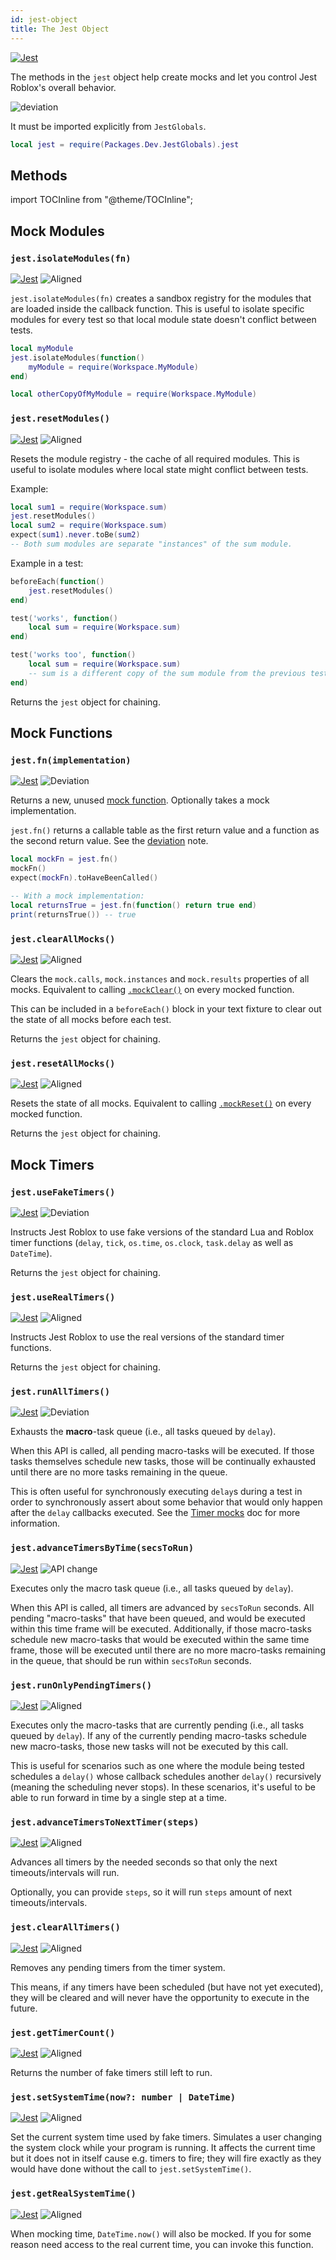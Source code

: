 ```yaml
---
id: jest-object
title: The Jest Object
---
```

<p><a href='https://jestjs.io/docs/27.x/jest-object' target="_blank"><img alt='Jest' src='img/jestjs.svg'/></a></p>

The methods in the `jest` object help create mocks and let you control Jest Roblox's overall behavior.

<img alt='deviation' src='img/deviation.svg'/>

It must be imported explicitly from `JestGlobals`.
```lua
local jest = require(Packages.Dev.JestGlobals).jest
```

## Methods

import TOCInline from "@theme/TOCInline";

<TOCInline toc={toc.slice(1)}/>

## Mock Modules

### `jest.isolateModules(fn)`
<a href='https://jestjs.io/docs/27.x/jest-object#jestisolatemodulesfn' target="_blank"><img alt='Jest' src='img/jestjs.svg'/></a>  <img alt='Aligned' src='img/aligned.svg'/>

`jest.isolateModules(fn)` creates a sandbox registry for the modules that are loaded inside the callback function. This is useful to isolate specific modules for every test so that local module state doesn't conflict between tests.

```lua
local myModule
jest.isolateModules(function()
	myModule = require(Workspace.MyModule)
end)

local otherCopyOfMyModule = require(Workspace.MyModule)
```

### `jest.resetModules()`
<a href='https://jestjs.io/docs/27.x/jest-object#jestresetmodules' target="_blank"><img alt='Jest' src='img/jestjs.svg'/></a>  <img alt='Aligned' src='img/aligned.svg'/>

Resets the module registry - the cache of all required modules. This is useful to isolate modules where local state might conflict between tests.

Example:

```lua
local sum1 = require(Workspace.sum)
jest.resetModules()
local sum2 = require(Workspace.sum)
expect(sum1).never.toBe(sum2)
-- Both sum modules are separate "instances" of the sum module.
```

Example in a test:

```lua
beforeEach(function()
	jest.resetModules()
end)

test('works', function()
	local sum = require(Workspace.sum)
end)

test('works too', function()
	local sum = require(Workspace.sum)
	-- sum is a different copy of the sum module from the previous test.
end)
```

Returns the `jest` object for chaining.

## Mock Functions

### `jest.fn(implementation)`
<a href='https://jestjs.io/docs/27.x/jest-object#jestfnimplementation' target="_blank"><img alt='Jest' src='img/jestjs.svg'/></a>  <img alt='Deviation' src='img/deviation.svg'/>

Returns a new, unused [mock function](mock-function-api). Optionally takes a mock implementation.

`jest.fn()` returns a callable table as the first return value and a function as the second return value. See the [deviation](deviations#jestfn) note.

```lua
local mockFn = jest.fn()
mockFn()
expect(mockFn).toHaveBeenCalled()

-- With a mock implementation:
local returnsTrue = jest.fn(function() return true end)
print(returnsTrue()) -- true
```

### `jest.clearAllMocks()`
<a href='https://jestjs.io/docs/27.x/jest-object#jestclearallmocks' target="_blank"><img alt='Jest' src='img/jestjs.svg'/></a>  <img alt='Aligned' src='img/aligned.svg'/>

Clears the `mock.calls`, `mock.instances` and `mock.results` properties of all mocks. Equivalent to calling [`.mockClear()`](mock-function-api#mockfnmockclear) on every mocked function.

This can be included in a `beforeEach()` block in your text fixture to clear out the state of all mocks before each test.

Returns the `jest` object for chaining.

### `jest.resetAllMocks()`
<a href='https://jestjs.io/docs/27.x/jest-object#jestresetallmocks' target="_blank"><img alt='Jest' src='img/jestjs.svg'/></a>  <img alt='Aligned' src='img/aligned.svg'/>

Resets the state of all mocks. Equivalent to calling [`.mockReset()`](mock-function-api#mockfnmockreset) on every mocked function.

Returns the `jest` object for chaining.

<!-- ### `jest.restoreAllMocks()`
<a href='https://jestjs.io/docs/27.x/jest-object#jestrestoreallmocks' target="_blank"><img alt='Jest' src='img/jestjs.svg'/></a>  <img alt='Aligned' src='img/aligned.svg'/>

TODO: need spyOn

Restores all mocks back to their original value. Equivalent to calling [`.mockRestore()`](mock-function-api#mockfnmockrestore) on every mocked function. Beware that `jest.restoreAllMocks()` only works when the mock was created with `jest.spyOn`; other mocks will require you to manually restore them. -->

## Mock Timers

### `jest.useFakeTimers()`
<a href='https://jestjs.io/docs/27.x/jest-object#jestusefaketimersimplementation-modern--legacy' target="_blank"><img alt='Jest' src='img/jestjs.svg'/></a>  <img alt='Deviation' src='img/deviation.svg'/>

Instructs Jest Roblox to use fake versions of the standard Lua and Roblox timer functions (`delay`, `tick`, `os.time`, `os.clock`, `task.delay` as well as `DateTime`).

Returns the `jest` object for chaining.

### `jest.useRealTimers()`
<a href='https://jestjs.io/docs/27.x/jest-object#jestuserealtimers' target="_blank"><img alt='Jest' src='img/jestjs.svg'/></a>  <img alt='Aligned' src='img/aligned.svg'/>

Instructs Jest Roblox to use the real versions of the standard timer functions.

Returns the `jest` object for chaining.

### `jest.runAllTimers()`
<a href='https://jestjs.io/docs/27.x/jest-object#jestrunalltimers' target="_blank"><img alt='Jest' src='img/jestjs.svg'/></a>  <img alt='Deviation' src='img/deviation.svg'/>

Exhausts the **macro**-task queue (i.e., all tasks queued by `delay`).

When this API is called, all pending macro-tasks will be executed. If those tasks themselves schedule new tasks, those will be continually exhausted until there are no more tasks remaining in the queue.

This is often useful for synchronously executing `delay`s during a test in order to synchronously assert about some behavior that would only happen after the `delay` callbacks executed. See the [Timer mocks](timer-mocks) doc for more information.

### `jest.advanceTimersByTime(secsToRun)`
<a href='https://jestjs.io/docs/27.x/jest-object#jestadvancetimersbytimemstorun' target="_blank"><img alt='Jest' src='img/jestjs.svg'/></a>  <img alt='API change' src='img/apichange.svg'/>

Executes only the macro task queue (i.e., all tasks queued by `delay`).

When this API is called, all timers are advanced by `secsToRun` seconds. All pending "macro-tasks" that have been queued, and would be executed within this time frame will be executed. Additionally, if those macro-tasks schedule new macro-tasks that would be executed within the same time frame, those will be executed until there are no more macro-tasks remaining in the queue, that should be run within `secsToRun` seconds.

### `jest.runOnlyPendingTimers()`
<a href='https://jestjs.io/docs/27.x/jest-object#jestrunonlypendingtimers' target="_blank"><img alt='Jest' src='img/jestjs.svg'/></a>  <img alt='Aligned' src='img/aligned.svg'/>

Executes only the macro-tasks that are currently pending (i.e., all tasks queued by `delay`). If any of the currently pending macro-tasks schedule new macro-tasks, those new tasks will not be executed by this call.

This is useful for scenarios such as one where the module being tested schedules a `delay()` whose callback schedules another `delay()` recursively (meaning the scheduling never stops). In these scenarios, it's useful to be able to run forward in time by a single step at a time.

### `jest.advanceTimersToNextTimer(steps)`
<a href='https://jestjs.io/docs/27.x/jest-object#jestadvancetimerstonexttimersteps' target="_blank"><img alt='Jest' src='img/jestjs.svg'/></a>  <img alt='Aligned' src='img/aligned.svg'/>

Advances all timers by the needed seconds so that only the next timeouts/intervals will run.

Optionally, you can provide `steps`, so it will run `steps` amount of next timeouts/intervals.

### `jest.clearAllTimers()`
<a href='https://jestjs.io/docs/27.x/jest-object#jestclearalltimers' target="_blank"><img alt='Jest' src='img/jestjs.svg'/></a>  <img alt='Aligned' src='img/aligned.svg'/>

Removes any pending timers from the timer system.

This means, if any timers have been scheduled (but have not yet executed), they will be cleared and will never have the opportunity to execute in the future.

### `jest.getTimerCount()`
<a href='https://jestjs.io/docs/27.x/jest-object#jestgettimercount' target="_blank"><img alt='Jest' src='img/jestjs.svg'/></a>  <img alt='Aligned' src='img/aligned.svg'/>

Returns the number of fake timers still left to run.

### `jest.setSystemTime(now?: number | DateTime)`
<a href='https://jestjs.io/docs/27.x/jest-object#jestsetsystemtimenow-number--date' target="_blank"><img alt='Jest' src='img/jestjs.svg'/></a>  <img alt='Aligned' src='img/aligned.svg'/>

Set the current system time used by fake timers. Simulates a user changing the system clock while your program is running. It affects the current time but it does not in itself cause e.g. timers to fire; they will fire exactly as they would have done without the call to `jest.setSystemTime()`.

### `jest.getRealSystemTime()`
<a href='https://jestjs.io/docs/27.x/jest-object#jestgetrealsystemtime' target="_blank"><img alt='Jest' src='img/jestjs.svg'/></a>  <img alt='Aligned' src='img/aligned.svg'/>

When mocking time, `DateTime.now()` will also be mocked. If you for some reason need access to the real current time, you can invoke this function.